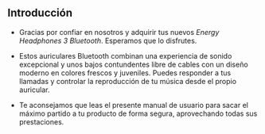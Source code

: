 ## Introducción

*	Gracias por confiar en nosotros y adquirir tus nuevos *Energy Headphones 3 Bluetooth*. Esperamos que lo disfrutes.

*	Estos auriculares Bluetooth combinan una experiencia de sonido excepcional y unos bajos contundentes libre de cables con un diseño moderno en colores frescos y juveniles. Puedes responder a tus llamadas y controlar la reproducción de tu música desde el propio auricular.

* Te aconsejamos que leas el presente manual de usuario para sacar el máximo partido a tu producto de forma segura, aprovechando todas sus prestaciones. 



